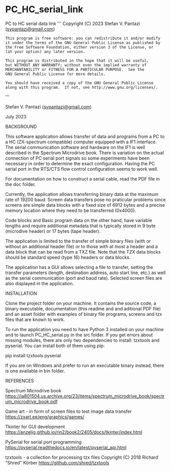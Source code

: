 # PC_HC_serial_link
PC to HC serial data link
'''
    Copyright (C) 2023 Stefan V. Pantazi (svpantazi@gmail.com)    
    
    This program is free software: you can redistribute it and/or modify
    it under the terms of the GNU General Public License as published by
    the Free Software Foundation, either version 3 of the License, or
    (at your option) any later version.

    This program is distributed in the hope that it will be useful,
    but WITHOUT ANY WARRANTY; without even the implied warranty of
    MERCHANTABILITY or FITNESS FOR A PARTICULAR PURPOSE.  See the
    GNU General Public License for more details.

    You should have received a copy of the GNU General Public License
    along with this program.  If not, see http://www.gnu.org/licenses/.
'''

Stefan V. Pantazi (svpantazi@gmail.com)

July 2023

BACKGROUND

This software application allows transfer of data and programs from a PC to a HC (ZX-spectrum compatible) computer equipped with a IF1 interface.
The serial communication software and hardware on the IF1 is well described in the Spectrum Microdrive book. There is variation on the actual connection of PC serial port signals so some experiments have been necessary in order to determine the exact configuration. Having the PC serial port in the RTS/CTS flow control configuration seems to work well.

For documentation on how to construct a serial cable, read the PDF file in the doc folder.
 
Currently, the application allows transferring binary data at the maximum rate of 19200 baud. Screen data transfers pose no praticular problems since screens are simple data blocks with a fixed size of 6912 bytes and a precise memory location where they need to be transferred (0x4000).

Code blocks and Basic program data on the other hand, have variable lengths and require additional metadata that is typically stored in 9 byte (microdive header) or 17 bytes (tape header).

The application is limited to the transfer of simple binary files (with or without an additional header file) or to those with at most a header and a data block that can be read from a TXZ file. Note that the TZX data blocks should be standard speed (type 16) headers or data blocks.

The application has a GUI allows selecting a file to transfer, setting the transfer parameters (length, destination address, auto start line, etc.) as well as the serial communication (port and baud rate). Selected screen files are also displayed in the application.

INSTALLATION

Clone the project folder on your machine. It contains the source code, a binary executable, documentation (this readme and and aditional PDF file) and an asset folder with examples of binary file programs, screens and tzx files that are known to work.

To run the application you need to have Python 3 installed on your machine and to launch PC_HC_serial.py in the src folder. If you get errors about missing modules, there are only two dependencies to install: tzxtools and pyserial. You can install both of them using pip: 

pip install tzxtools pyserial

If you are on Windows and prefer to run an executable binary instead, there is one available in bin folder.

REFERENCES

Spectrum Microdrive book
    https://ia801504.us.archive.org/23/items/spectrum_microdrive_book/spectrum_microdrive_book.pdf

Game art - in form of screen files to test image data transfer
    https://zxart.ee/eng/graphics/games/

Tkinter for GUI development
    https://anzeljg.github.io/rin2/book2/2405/docs/tkinter/index.html

PySerial for serial port programming
    https://pyserial.readthedocs.io/en/latest/pyserial_api.html

tzxtools - a collection for processing tzx files
    Copyright (C) 2018 Richard "Shred" Körber
    https://github.com/shred/tzxtools    
